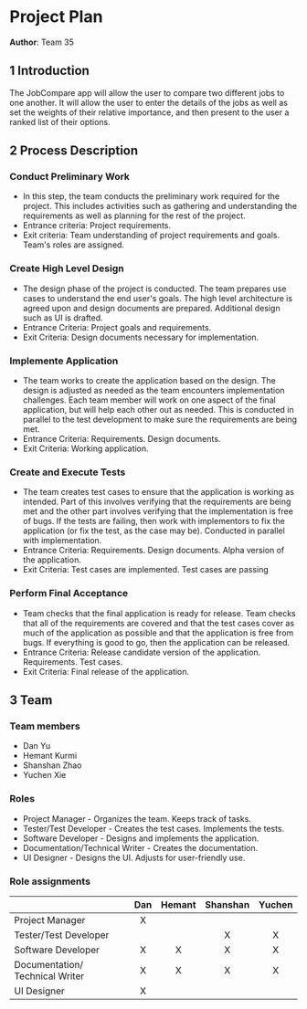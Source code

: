 # Project Plan

**Author**: Team 35

## 1 Introduction

The JobCompare app will allow the user to compare two different jobs to one another.
It will allow the user to enter the details of the jobs as well as set the weights of their relative importance, and then present to the user a ranked list of their options.

## 2 Process Description

### Conduct Preliminary Work

- In this step, the team conducts the preliminary work required for the project. 
This includes activities such as gathering and understanding the requirements as well as planning for the rest of the project.
- Entrance criteria: Project requirements.
- Exit criteria: Team understanding of project requirements and goals. Team's roles are assigned.

### Create High Level Design

- The design phase of the project is conducted. The team prepares use cases to understand the end user's goals. 
The high level architecture is agreed upon and design documents are prepared. Additional design such as UI is drafted.
- Entrance Criteria: Project goals and requirements.
- Exit Criteria: Design documents necessary for implementation.

### Implemente Application

- The team works to create the application based on the design. The design is adjusted as needed as the team encounters implementation challenges.
Each team member will work on one aspect of the final application, but will help each other out as needed.
This is conducted in parallel to the test development to make sure the requirements are being met.
- Entrance Criteria: Requirements. Design documents.
- Exit Criteria: Working application.

### Create and Execute Tests

- The team creates test cases to ensure that the application is working as intended. 
Part of this involves verifying that the requirements are being met and the other part involves verifying that the implementation is free of bugs.
If the tests are failing, then work with implementors to fix the application (or fix the test, as the case may be).
Conducted in parallel with implementation.
- Entrance Criteria: Requirements. Design documents. Alpha version of the application.
- Exit Criteria: Test cases are implemented. Test cases are passing

### Perform Final Acceptance

- Team checks that the final application is ready for release. Team checks that all of the requirements are covered and that the test cases cover as much of the application as possible and that the application is free from bugs.
If everything is good to go, then the application can be released.
- Entrance Criteria: Release candidate version of the application. Requirements. Test cases.
- Exit Criteria: Final release of the application.

## 3 Team

### Team members

- Dan Yu
- Hemant Kurmi
- Shanshan Zhao
- Yuchen Xie

### Roles

- Project Manager - Organizes the team. Keeps track of tasks. 
- Tester/Test Developer - Creates the test cases. Implements the tests.
- Software Developer - Designs and implements the application. 
- Documentation/Technical Writer - Creates the documentation. 
- UI Designer - Designs the UI. Adjusts for user-friendly use.

### Role assignments

|                                 | Dan | Hemant | Shanshan | Yuchen |
|---------------------------------|:---:|:------:|:--------:|:------:|
| Project Manager                 |  X  |        |          |        |
| Tester/Test Developer           |     |        |     X    |    X   |
| Software Developer              |  X  |    X   |     X    |    X   |
| Documentation/ Technical Writer |  X  |    X   |     X    |    X   |
| UI Designer                     |  X  |        |          |        |